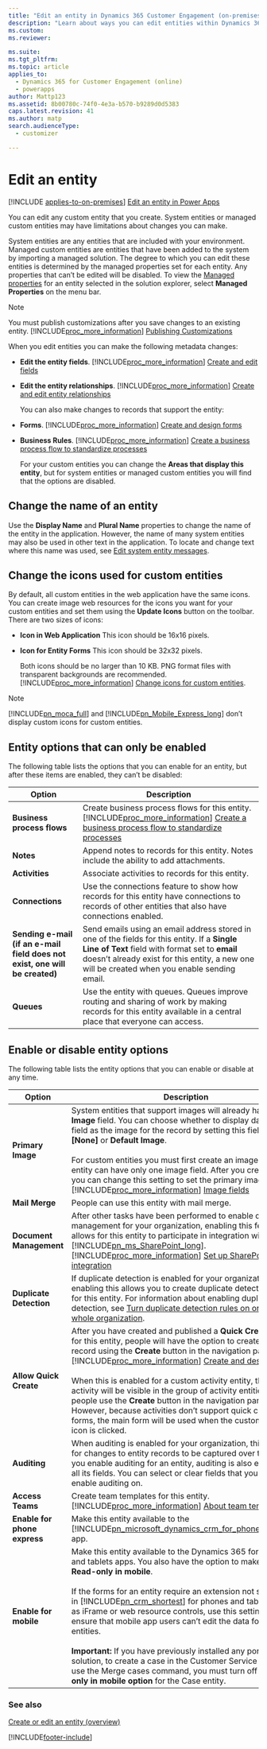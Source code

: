 ```yaml
---
title: "Edit an entity in Dynamics 365 Customer Engagement (on-premises)"
description: "Learn about ways you can edit entities within Dynamics 365. The degree to which you can edit is determined by the managed properties set of each entity."
ms.custom: 
ms.reviewer: 

ms.suite: 
ms.tgt_pltfrm: 
ms.topic: article
applies_to: 
  - Dynamics 365 for Customer Engagement (online)
  - powerapps
author: Mattp123
ms.assetid: 8b00780c-74f0-4e3a-b570-b9289d0d5383
caps.latest.revision: 41
ms.author: matp
search.audienceType: 
  - customizer

---
```

# Edit an entity

[!INCLUDE [applies-to-on-premises](../includes/applies-to-on-premises.md)] [Edit an entity in Power Apps](/powerapps/maker/common-data-service/edit-entities)

<a name="BKMK_EditingEntities"></a>   

You can edit any custom entity that you create. System entities or managed custom entities may have limitations about changes you can make.  

 System entities are any entities that are included with your environment. Managed custom entities are entities that have been added to the system by importing a managed solution. The degree to which you can edit these entities is determined by the managed properties set for each entity. Any properties that can’t be edited will be disabled. To view the [Managed properties](../customize/set-managed-properties.md) for an entity selected in the solution explorer, select **Managed Properties** on the menu bar.  

> [!NOTE]
>  You must publish customizations after you save changes to an existing entity. [!INCLUDE[proc_more_information](../includes/proc-more-information.md)] [Publishing Customizations](../customize/getting-started-customization.md#BKMK_PublishingCustomizations)  

 When you edit entities you can make the following metadata changes:  

- **Edit the entity fields**. [!INCLUDE[proc_more_information](../includes/proc-more-information.md)] [Create and edit fields](../customize/create-edit-fields.md)  

- **Edit the entity relationships**. [!INCLUDE[proc_more_information](../includes/proc-more-information.md)] [Create and edit entity relationships](../customize/create-edit-entity-relationships.md)  

  You can also make changes to records that support the entity:  

- **Forms**. [!INCLUDE[proc_more_information](../includes/proc-more-information.md)] [Create and design forms](../customize/create-design-forms.md)  

- **Business Rules**. [!INCLUDE[proc_more_information](../includes/proc-more-information.md)] [Create a business process flow to standardize processes](../customize/create-business-process-flow.md)  

  For your custom entities you can change the **Areas that display this entity**, but for system entities or managed custom entities you will find that the options are disabled.  

<a name="BKMK_ChangeEntityName"></a>   
## Change the name of an entity  
 Use the **Display Name** and **Plural Name** properties to change the name of the entity in the application. However, the name of many system entities may also be used in other text in the application. To locate and change text where this name was used, see [Edit system entity messages](../customize/edit-system-entity-messages.md).  

<a name="BKMK_ChangeEntityIcon"></a>   
## Change the icons used for custom entities  
 By default, all custom entities in the web application have the same icons. You can create image web resources for the icons you want for your custom entities and set them using the **Update Icons** button on the toolbar. There are two sizes of icons:  

- **Icon in Web Application** This icon should be 16x16 pixels.  

- **Icon for Entity Forms** This icon should be 32x32 pixels.  

  Both icons should be no larger than 10 KB. PNG format files with transparent backgrounds are recommended. [!INCLUDE[proc_more_information](../includes/proc-more-information.md)] [Change icons for custom entities](../customize/change-custom-entity-icons.md).  

> [!NOTE]
> [!INCLUDE[pn_moca_full](../includes/pn-moca-full.md)] and [!INCLUDE[pn_Mobile_Express_long](../includes/pn-mobile-express-long.md)] don’t display custom icons for custom entities.  

<a name="BKMK_EnableOptions"></a>   
## Entity options that can only be enabled  
 The following table lists the options that you can enable for an entity, but after these items are enabled, they can’t be disabled:  


|                                   Option                                    |                                                                                                                   Description                                                                                                                   |
|-----------------------------------------------------------------------------|-------------------------------------------------------------------------------------------------------------------------------------------------------------------------------------------------------------------------------------------------|
|                         **Business process flows**                          |         Create business process flows for this entity. [!INCLUDE[proc_more_information](../includes/proc-more-information.md)] [Create a business process flow to standardize processes](../customize/create-business-process-flow.md)          |
|                                  **Notes**                                  |                                                                             Append notes to records for this entity. Notes include the ability to add attachments.                                                                              |
|                               **Activities**                                |                                                                                                Associate activities to records for this entity.                                                                                                 |
|                               **Connections**                               |                                                Use the connections feature to show how records for this entity have connections to records of other entities that also have connections enabled.                                                |
| **Sending e-mail (if an e-mail field does not exist, one will be created)** | Send emails using an email address stored in one of the fields for this entity. If a **Single Line of Text** field with format set to **email** doesn’t already exist for this entity, a new one will be created when you enable sending email. |
|                                 **Queues**                                  |                                         Use the entity with queues. Queues improve routing and sharing of work by making records for this entity available in a central place that everyone can access.                                         |

<a name="BKMK_EnableDisableOptions"></a>   
## Enable or disable entity options  
 The following table lists the entity options that you can enable or disable at any time.  


|            Option            |                                                                                                                                                                                                                                                                                                                                          Description                                                                                                                                                                                                                                                                                                                                          |
|------------------------------|-----------------------------------------------------------------------------------------------------------------------------------------------------------------------------------------------------------------------------------------------------------------------------------------------------------------------------------------------------------------------------------------------------------------------------------------------------------------------------------------------------------------------------------------------------------------------------------------------------------------------------------------------------------------------------------------------|
|      **Primary Image**       |                                                                  System entities that support images will already have an **Image** field. You can choose whether to display data in this field as the image for the record by setting this field to **[None]** or **Default Image**.<br /><br /> For custom entities you must first create an image field. Each entity can have only one image field. After you create one, you can change this setting to set the primary image. [!INCLUDE[proc_more_information](../includes/proc-more-information.md)] [Image fields](../customize/types-of-fields.md#BKMK_ImageFields)                                                                   |
|        **Mail Merge**        |                                                                                                                                                                                                                                                                                                                          People can use this entity with mail merge.                                                                                                                                                                                                                                                                                                                          |
|   **Document Management**    |                                                                                                                                            After other tasks have been performed to enable document management for your organization, enabling this feature allows for this entity to participate in integration with [!INCLUDE[pn_ms_SharePoint_long](../includes/pn-ms-sharepoint-long.md)]. [!INCLUDE[proc_more_information](../includes/proc-more-information.md)] [Set up SharePoint integration](../admin/set-up-sharepoint-integration.md)                                                                                                                                             |
|   **Duplicate Detection**    |                                                                                                                                                                           If duplicate detection is enabled for your organization, enabling this allows you to create duplicate detection rules for this entity. For information about enabling duplicate detection, see [Turn duplicate detection rules on or off for the whole organization](/power-platform/admin/turn-duplicate-detection-rules-off-whole-organization).                                                                                                                                                                            |
|    **Allow Quick Create**    |                After you have created and published a **Quick Create Form** for this entity, people will have the option to create a new record using the **Create** button in the navigation pane. [!INCLUDE[proc_more_information](../includes/proc-more-information.md)] [Create and design forms](../customize/create-design-forms.md)<br /><br /> When this is enabled for a custom activity entity, the custom activity will be visible in the group of activity entities when people use the **Create** button in the navigation pane. However, because activities don’t support quick create forms, the main form will be used when the custom entity icon is clicked.                |
|         **Auditing**         |                                                                                                                                                                                                          When auditing is enabled for your organization, this allows for changes to entity records to be captured over time. When you enable auditing for an entity, auditing is also enabled on all its fields. You can select or clear fields that you want to enable auditing on.                                                                                                                                                                                                          |
|       **Access Teams**       |                                                                                                                                                                                                                                                            Create team templates for this entity. [!INCLUDE[proc_more_information](../includes/proc-more-information.md)] [About team templates](../admin/about-team-templates.md)                                                                                                                                                                                                                                                            |
| **Enable for phone express** |                                                                                                                                                                                                                                                                               Make this entity available to the [!INCLUDE[pn_microsoft_dynamics_crm_for_phones_express](../includes/pn-dyn-365-phones.md)] app.                                                                                                                                                                                                                                                                               |
|    **Enable for mobile**     | Make this entity available to the Dynamics 365 for phones and tablets apps. You also have the option to make this entity **Read-only in mobile**.<br /><br /> If the forms for an entity require an extension not supported in [!INCLUDE[pn_crm_shortest](../includes/pn-crm-shortest.md)] for phones and tablets, such as iFrame or web resource controls, use this setting to ensure that mobile app users can’t edit the data for these entities.</br><br />**Important:** If you have previously installed any portal solution, to create a case in the Customer Service Hub or to use the Merge cases command, you must turn off the **Read-only in mobile option** for the Case entity. |

### See also
[Create or edit an entity (overview)](create-edit-entities.md)


[!INCLUDE[footer-include](../../../includes/footer-banner.md)]
